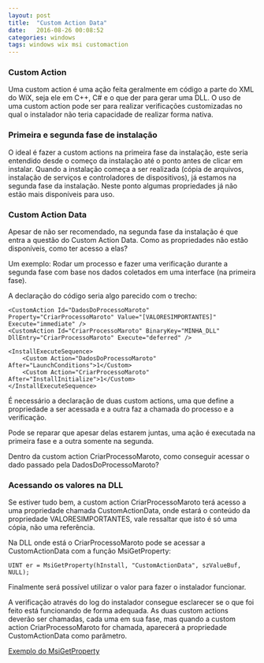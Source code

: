 ```yaml
---
layout: post
title:  "Custom Action Data"
date:   2016-08-26 00:08:52
categories: windows
tags: windows wix msi customaction
---
```


### Custom Action

Uma custom action é uma ação feita geralmente em código a parte do XML do WiX, seja ele em C++, C# e o que der para gerar uma DLL. O uso de uma custom action pode ser para realizar verificações customizadas no qual o instalador não teria capacidade de realizar forma nativa.

### Primeira e segunda fase de instalação

O ideal é fazer a custom actions na primeira fase da instalação, este seria entendido desde o começo da instalação até o ponto antes de clicar em instalar. Quando a instalação começa a ser realizada (cópia de arquivos, instalação de serviços e controladores de dispositivos), já estamos na segunda fase da instalação. Neste ponto algumas propriedades já não estão mais disponíveis para uso.

### Custom Action Data

Apesar de não ser recomendado, na segunda fase da instalação é que entra a questão do Custom Action Data. Como as propriedades não estão disponíveis, como ter acesso a elas?

Um exemplo: Rodar um processo e fazer uma verificação durante a segunda fase com base nos dados coletados em uma interface (na primeira fase).

A declaração do código seria algo parecido com o trecho:

~~~
<CustomAction Id="DadosDoProcessoMaroto" Property="CriarProcessoMaroto" Value="[VALORESIMPORTANTES]" Execute="immediate" />
<CustomAction Id="CriarProcessoMaroto" BinaryKey="MINHA_DLL" DllEntry="CriarProcessoMaroto" Execute="deferred" />

<InstallExecuteSequence>
	<Custom Action="DadosDoProcessoMaroto" After="LaunchConditions">1</Custom>
	<Custom Action="CriarProcessoMaroto" After="InstallInitialize">1</Custom>
</InstallExecuteSequence>
~~~

É necessário a declaração de duas custom actions, uma que define a propriedade a ser acessada e a outra faz a chamada do processo e a verificação.

Pode se reparar que apesar delas estarem juntas, uma ação é executada na primeira fase e a outra somente na segunda.

Dentro da custom action CriarProcessoMaroto, como conseguir acessar o dado passado pela DadosDoProcessoMaroto?

### Acessando os valores na DLL

Se estiver tudo bem, a custom action CriarProcessoMaroto terá acesso a uma propriedade chamada CustomActionData, onde estará o conteúdo da propriedade VALORESIMPORTANTES, vale ressaltar que isto é só uma cópia, não uma referência.

Na DLL onde está o CriarProcessoMaroto pode se acessar a CustomActionData com a função MsiGetProperty:

~~~
UINT er = MsiGetProperty(hInstall, "CustomActionData", szValueBuf, NULL);
~~~

Finalmente será possível utilizar o valor para fazer o instalador funcionar.

A verificação através do log do instalador consegue esclarecer se o que foi feito está funcionando de forma adequada. As duas custom actions deverão ser chamadas, cada uma em sua fase, mas quando a custom action CriarProcessoMaroto for chamada, aparecerá a propriedade CustomActionData como parâmetro.

[Exemplo do MsiGetProperty](https://msdn.microsoft.com/en-us/library/windows/desktop/aa370134(v=vs.85).aspx)
